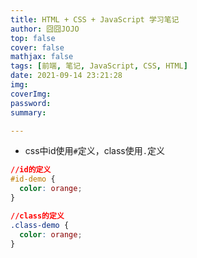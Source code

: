 ```yaml
---
title: HTML + CSS + JavaScript 学习笔记
author: 囧囧JOJO
top: false
cover: false
mathjax: false
tags: [前端, 笔记, JavaScript, CSS, HTML]
date: 2021-09-14 23:21:28
img:
coverImg:
password:
summary:

---
```


- css中id使用`#`定义，class使用`.`定义
```css
//id的定义
#id-demo {
  color: orange;
}
```
```css
//class的定义
.class-demo {
  color: orange;
}
```
